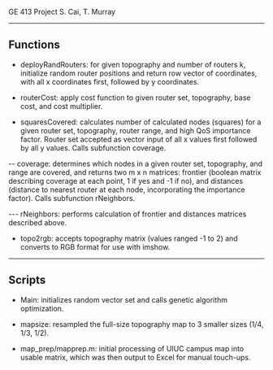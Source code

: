 GE 413 Project
S. Cai, T. Murray

----------------
Functions
----------------
- deployRandRouters: for given topography and number of routers k, initialize random router positions and return row vector of coordinates, with all x coordinates first, followed by y coordinates. 

- routerCost: apply cost function to given router set, topography, base cost, and cost multiplier.

- squaresCovered: calculates number of calculated nodes (squares) for a given router set, topography, router range, and high QoS importance factor. Router set accepted as vector input of all x values first followed by all y values. Calls subfunction coverage.

-- coverage: determines which nodes in a given router set, topography, and range are covered, and returns two m x n matrices: frontier (boolean matrix describing coverage at each point, 1 if yes and -1 if no), and distances (distance to nearest router at each node, incorporating the importance factor). Calls subfunction rNeighbors.

--- rNeighbors: performs calculation of frontier and distances matrices described above.

- topo2rgb: accepts topography matrix (values ranged -1 to 2) and converts to RGB format for use with imshow.


----------------
Scripts
----------------
- Main: initializes random vector set and calls genetic algorithm optimization.

- mapsize: resampled the full-size topography map to 3 smaller sizes (1/4, 1/3, 1/2).

- map_prep/mapprep.m: initial processing of UIUC campus map into usable matrix, which was then output to Excel for manual touch-ups.